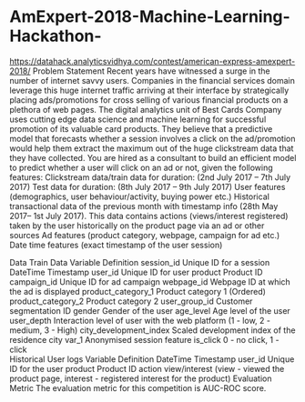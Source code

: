 # AmExpert-2018-Machine-Learning-Hackathon-
https://datahack.analyticsvidhya.com/contest/american-express-amexpert-2018/
Problem Statement
Recent years have witnessed a surge in the number of internet savvy users. Companies in the financial services domain leverage this huge internet traffic arriving at their interface by strategically placing ads/promotions for cross selling of various financial products on a plethora of web pages. The digital analytics unit of Best Cards Company uses cutting edge data science and machine learning for successful promotion of its valuable card products. They believe that a predictive model that forecasts whether a session involves a click on the ad/promotion would help them extract the maximum out of the huge clickstream data that they have collected. You are hired as a consultant to build an efficient model to predict whether a user will click on an ad or not, given the following features:
Clickstream data/train data for duration: (2nd July 2017 – 7th July 2017)
Test data for duration: (8th July 2017 – 9th July 2017)
User features (demographics, user behaviour/activity, buying power etc.)
Historical transactional data of the previous month with timestamp info (28th May 2017– 1st July 2017). This data contains actions (views/interest registered) taken by the user historically on the product page via an ad or other sources
Ad features (product category, webpage, campaign for ad etc.)
Date time features (exact timestamp of the user session)
 
Data
Train Data
Variable	Definition
session_id	Unique ID for a session
DateTime	Timestamp
user_id	Unique ID for user
product	Product ID
campaign_id	Unique ID for ad campaign
webpage_id	Webpage ID at which the ad is displayed
product_category_1	Product category 1 (Ordered)
product_category_2	Product category 2
user_group_id	Customer segmentation ID
gender	Gender of the user
age_level	Age level of the user
user_depth	Interaction level of user with the web platform (1 - low, 2 - medium, 3 - High)
city_development_index	Scaled development index of the residence city
var_1	Anonymised session feature
is_click	0 - no click, 1 - click  
Historical User logs
Variable	Definition
DateTime	Timestamp
user_id	Unique ID for the user
product	Product ID
action	view/interest (view - viewed the product page, interest - registered interest for the product)
Evaluation Metric
The evaluation metric for this competition is AUC-ROC score.
